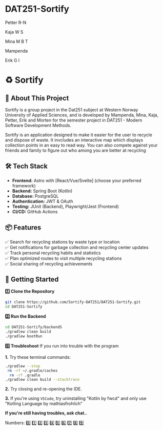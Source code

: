 # DAT251-Sortify

Petter R-N

Kaja W S

Mina M B T

Mampenda

Erik G I

# ♻️ Sortify

## 🚀 About This Project

Sortify is a group project in the Dat251 subject at Western Norway University of Applied Sciences, and is developed by Mampenda, Mina, Kaja, Petter, Erik and Morten for the semester project in DAT251 - Modern Software Development Methods.

Sortify is an application designed to make it easier for the user to recycle and dispose of waste. It invcludes an interactive map which displays collection points in an easy to read way. You can also compete against your friends and family to figure out who among you are better at recycling

## 🛠️ Tech Stack

- **Frontend:** Astro with [React/Vue/Svelte] (choose your preferred framework)
- **Backend:** Spring Boot (Kotlin)
- **Database:** PostgreSQL
- **Authentication:** JWT & OAuth
- **Testing:** JUnit (Backend), Playwright/Jest (Frontend)
- **CI/CD:** GitHub Actions

## 📦 Features

✅ Search for recycling stations by waste type or location  
✅ Get notifications for garbage collection and recycling center updates  
✅ Track personal recycling habits and statistics  
✅ Plan optimized routes to visit multiple recycling stations  
✅ Social sharing of recycling achievements

## 🚀 Getting Started

**1️⃣ Clone the Repository**

```bash
git clone https://github.com/Sortify-DAT251/DAT251-Sortify.git
cd DAT251-Sortify
```

**2️⃣ Run the Backend**

```bash
cd DAT251-Sortify/backendS
./gradlew clean build
./gradlew bootRun
```

**0️⃣ Troubleshoot**
If you run into trouble with the program

**1.** Try these terminal commands:

```bash
./gradlew --stop
 rm -rf ~/.gradle/caches
  rm -rf .gradle
./gradlew clean build --stacktrace
```

**2.** Try closing and re-opening the IDE.

**3.** If you're using `VSCode`, try uninstalling "Kotlin by fwcd" and only use "Kotling Language by mathiasfrohlich"

**If you're still having troubles, ask chat..**

Numbers: 0️⃣ 1️⃣ 2️⃣ 3️⃣ 4️⃣ 5️⃣ 6️⃣ 7️⃣ 8️⃣ 9️⃣

